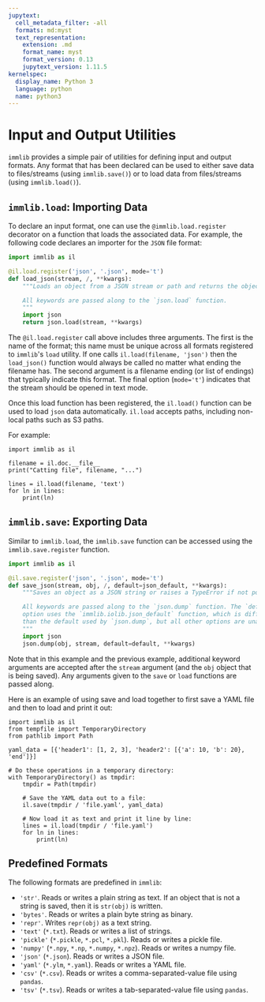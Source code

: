 ```yaml
---
jupytext:
  cell_metadata_filter: -all
  formats: md:myst
  text_representation:
    extension: .md
    format_name: myst
    format_version: 0.13
    jupytext_version: 1.11.5
kernelspec:
  display_name: Python 3
  language: python
  name: python3
---
```

# Input and Output Utilities

`immlib` provides a simple pair of utilities for defining input and output
formats. Any format that has been declared can be used to either save data to
files/streams (using `immlib.save()`) or to load data from files/streams (using
`immlib.load()`).


## `immlib.load`: Importing Data

To declare an input format, one can use the `@immlib.load.register` decorator on
a function that loads the associated data. For example, the following code
declares an importer for the `JSON` file format:

```python
import immlib as il

@il.load.register('json', '.json', mode='t')
def load_json(stream, /, **kwargs):
    """Loads an object from a JSON stream or path and returns the object.

    All keywords are passed along to the `json.load` function.
    """
    import json
    return json.load(stream, **kwargs)
```

The `@il.load.register` call above includes three arguments. The first is the
name of the format; this name must be unique across all formats registered to
`immlib`'s `load` utility. If one calls `il.load(filename, 'json')` then the
`load_json()` function would always be called no matter what ending the filename
has. The second argument is a filename ending (or list of endings) that
typically indicate this format. The final option (`mode='t'`) indicates that the
stream should be opened in text mode.

Once this load function has been registered, the `il.load()` function can be
used to load `json` data automatically. `il.load` accepts paths, including
non-local paths such as S3 paths.

For example:

```{code-cell}
import immlib as il

filename = il.doc.__file__
print("Catting file", filename, "...")

lines = il.load(filename, 'text')
for ln in lines:
    print(ln)
```


## `immlib.save`: Exporting Data

Similar to `immlib.load`, the `immlib.save` function can be accessed using the
`immlib.save.register` function.

```python
import immlib as il

@il.save.register('json', '.json', mode='t')
def save_json(stream, obj, /, default=json_default, **kwargs):
    """Saves an object as a JSON string or raises a TypeError if not possible.

    All keywords are passed along to the `json.dump` function. The `default`
    option uses the `immlib.iolib.json_default` function, which is different
    than the default used by `json.dump`, but all other options are unaltered.
    """
    import json
    json.dump(obj, stream, default=default, **kwargs)
```

Note that in this example and the previous example, additional keyword arguments
are accepted after the `stream` argument (and the `obj` object that is being
saved). Any arguments given to the `save` or `load` functions are passed along.

Here is an example of using save and load together to first save a YAML file and
then to load and print it out:

```{code-cell}
import immlib as il
from tempfile import TemporaryDirectory
from pathlib import Path

yaml_data = [{'header1': [1, 2, 3], 'header2': [{'a': 10, 'b': 20}, 'end']}]

# Do these operations in a temporary directory:
with TemporaryDirectory() as tmpdir:
    tmpdir = Path(tmpdir)

    # Save the YAML data out to a file:
    il.save(tmpdir / 'file.yaml', yaml_data)
    
    # Now load it as text and print it line by line:
    lines = il.load(tmpdir / 'file.yaml')
    for ln in lines:
        print(ln)
```

## Predefined Formats

The following formats are predefined in `immlib`:
 * `'str'`. Reads or writes a plain string as text. If an object that is not a
   string is saved, then it is `str(obj)` is written.
 * `'bytes'`. Reads or writes a plain byte string as binary.
 * `'repr'`. Writes `repr(obj)` as a text string.
 * `'text'` (`*.txt`). Reads or writes a list of strings.
 * `'pickle'` (`*.pickle`, `*.pcl`, `*.pkl`). Reads or writes a pickle file.
 * `'numpy'` (`*.npy`, `*.np`, `*.numpy`, `*.npz`). Reads or writes a numpy
   file.
 * `'json'` (`*.json`). Reads or writes a JSON file.
 * `'yaml'` (`*.ylm`, `*.yaml`). Reads or writes a YAML file.
 * `'csv'` (`*.csv`). Reads or writes a comma-separated-value file using
   `pandas`.
 * `'tsv'` (`*.tsv`). Reads or writes a tab-separated-value file using
   `pandas`.
